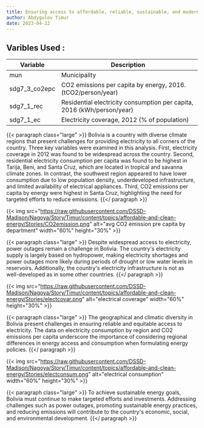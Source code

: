 ```yaml
---
title: Ensuring access to affordable, reliable, sustainable, and modern energy for all
author: Abdygulov Timur
date: 2023-04-22
---
```


## **Varibles Used :**


| Variable | Description |
|----------|-------------|
| mun | Municipality |
| sdg7_3_co2epc | CO2 emissions per capita by energy, 2016. (tCO2/person/year) |
| sdg7_1_rec | Residential electricity consumption per capita, 2016 (kWh/person/year) |
| sdg7_1_ec | Electricity coverage, 2012 (% of population) |


{{< paragraph class="large" >}}
Bolivia is a country with diverse climate regions that present challenges for providing electricity to all corners of the country. Three key variables were examined in this analysis. First, electricity coverage in 2012 was found to be widespread across the country. Second, residential electricity consumption per capita was found to be highest in Tarija, Beni, and Santa Cruz, which are located in tropical and savanna climate zones. In contrast, the southwest region appeared to have lower consumption due to low population density, underdeveloped infrastructure, and limited availability of electrical appliances. Third, CO2 emissions per capita by energy were highest in Santa Cruz, highlighting the need for targeted efforts to reduce emissions.
{{</ paragraph >}}


{{< img src="https://raw.githubusercontent.com/DSSD-Madison/Nagoya/Story/Timur/content/topics/affordable-and-clean-energy/Stories/CO2emission.png" alt="avg CO2 emission pre capita by department" width="60%" height="30%" >}}


{{< paragraph class="large" >}}
Despite widespread access to electricity, power outages remain a challenge in Bolivia. The country's electricity supply is largely based on hydropower, making electricity shortages and power outages more likely during periods of drought or low water levels in reservoirs. Additionally, the country's electricity infrastructure is not as well-developed as in some other countries.
{{</ paragraph >}}


{{< img src="https://raw.githubusercontent.com/DSSD-Madison/Nagoya/Story/Timur/content/topics/affordable-and-clean-energy/Stories/electcovar.png" alt="electrical coverage" width="60%" height="30%" >}}

{{< paragraph class="large" >}}
The geographical and climatic diversity in Bolivia present challenges in ensuring reliable and equitable access to electricity. The data on electricity consumption by region and CO2 emissions per capita underscore the importance of considering regional differences in energy access and consumption when formulating energy policies.
{{</ paragraph >}}



{{< img src="https://raw.githubusercontent.com/DSSD-Madison/Nagoya/Story/Timur/content/topics/affordable-and-clean-energy/Stories/electconsum.png" alt="electrical consumption" width="60%" height="30%" >}}

{{< paragraph class="large" >}}
To achieve sustainable energy goals, Bolivia must continue to make targeted efforts and investments. Addressing challenges such as power outages, promoting sustainable energy practices, and reducing emissions will contribute to the country's economic, social, and environmental development.
{{</ paragraph >}}
